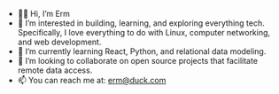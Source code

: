 - 👋🏿 Hi, I’m Erm
- 👀 I’m interested in building, learning, and exploring everything tech. Specifically, I love everything to do with Linux, computer networking, and web development.
- 🌱 I’m currently learning React, Python, and relational data modeling.  
- 💞️ I’m looking to collaborate on open source projects that facilitate remote data access.
- 📫 You can reach me at: erm@duck.com

<!---
ThisisErm/ThisisErm is a ✨ special ✨ repository because its `README.md` (this file) appears on your GitHub profile.
You can click the Preview link to take a look at your changes.
--->
